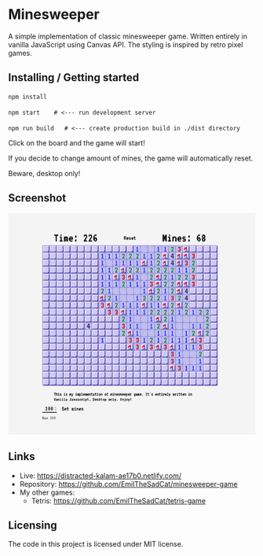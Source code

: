 
# Minesweeper

A simple implementation of classic minesweeper game. Written entirely in vanilla JavaScript using Canvas API. 
The styling is inspired by retro pixel games.

## Installing / Getting started


```shell
npm install 

npm start    # <--- run development server

npm run build   # <--- create production build in ./dist directory
```


Click on the board and the game will start!

If you decide to change amount of mines, the game will automatically reset.

Beware, desktop only!

## Screenshot

![Screenshot from Minesweeper](screenshot_1.png)


## Links

- Live: https://distracted-kalam-ae17b0.netlify.com/
- Repository: https://github.com/EmilTheSadCat/minesweeper-game
- My other games:
  - Tetris: https://github.com/EmilTheSadCat/tetris-game


## Licensing

The code in this project is licensed under MIT license.
